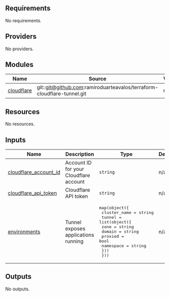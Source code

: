 ## Requirements

No requirements.

## Providers

No providers.

## Modules

| Name | Source | Version |
|------|--------|---------|
| <a name="module_cloudflare"></a> [cloudflare](#module\_cloudflare) | git::git@github.com:ramiroduarteavalos/terraform-cloudflare-tunnel.git | n/a |

## Resources

No resources.

## Inputs

| Name | Description | Type | Default | Required |
|------|-------------|------|---------|:--------:|
| <a name="input_cloudflare_account_id"></a> [cloudflare\_account\_id](#input\_cloudflare\_account\_id) | Account ID for your Cloudflare account | `string` | n/a | yes |
| <a name="input_cloudflare_api_token"></a> [cloudflare\_api\_token](#input\_cloudflare\_api\_token) | Cloudflare API token | `string` | n/a | yes |
| <a name="input_environments"></a> [environments](#input\_environments) | Tunnel exposes applications running | <pre>map(object({<br>    cluster_name = string<br>    tunnel = list(object({<br>      zone = string<br>      domain = string<br>      proxied = bool<br>      namespace = string<br>    }))<br>  }))</pre> | n/a | yes |

## Outputs

No outputs.
